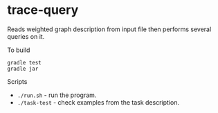 # trace-query

Reads weighted graph description from input
file then performs several queries on it.

To build
```
gradle test
gradle jar
```

Scripts
* `./run.sh` - run the program.
* `./task-test` - check examples from the task description.
